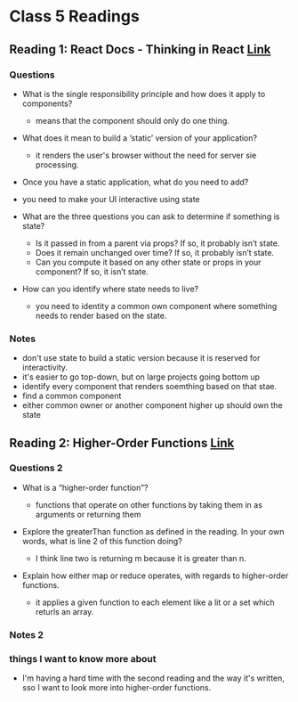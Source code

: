 # Class 5 Readings

## Reading 1: React Docs - Thinking in React [Link](https://reactjs.org/docs/thinking-in-react.html)

### Questions

- What is the single responsibility principle and how does it apply to components?
  - means that the component should only do one thing. 

- What does it mean to build a ‘static’ version of your application?
  - it renders the user's browser without the need for server sie processing.

- Once you have a static application, what do you need to add?
- you need to make your UI interactive using state

- What are the three questions you can ask to determine if something is state?
  - Is it passed in from a parent via props? If so, it probably isn’t state.
  - Does it remain unchanged over time? If so, it probably isn’t state.
  - Can you compute it based on any other state or props in your component? If so, it isn’t state.

- How can you identify where state needs to live?
  - you need to identity a common own component where something needs to render based on the state.

### Notes

- don't use state to build a static version because it is reserved for interactivity.
- it's easier to go top-down, but on large projects going bottom up
- identify every component that renders soemthing based on that stae.
- find a common component
- either common owner or another component higher up should own the state

## Reading 2: Higher-Order Functions [Link](https://eloquentjavascript.net/05_higher_order.html#h_xxCc98lOBK)

### Questions 2

- What is a “higher-order function”?
  - functions that operate on other functions by taking them in as arguments or returning them

- Explore the greaterThan function as defined in the reading. In your own words, what is line 2 of this function doing?
  - I think line two is returning m because it is greater than n.

- Explain how either map or reduce operates, with regards to higher-order functions.
  - it applies a given function to each element like a lit or a set which returls an array.

### Notes 2

### things I want to know more about

- I'm having a hard time with the second reading and the way it's written, sso I want to look more into higher-order functions. 